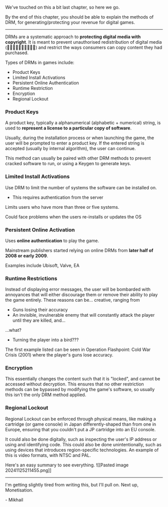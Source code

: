 We've touched on this a bit last chapter, so here we go.

By the end of this chapter, you should be able to explain the methods of DRM, for generating/protecting your revenue for digital games.

---

DRMs are a systematic approach to **protecting digital media with copyright**. It is meant to prevent unauthorised redistribution of digital media (🏴‍☠️🏴‍☠️🏴‍☠️🏴‍☠️🏴‍☠️) and restrict the ways consumers can copy content they had purchased.


Types of DRMs in games include:
- Product Keys
- Limited Install Activations
- Persistent Online Authentication
- Runtime Restriction
- Encryption
- Regional Lockout


### Product Keys

A product key, typically a alphanumerical (alphabetic + numerical) string, is used to **represent a license to a particular copy of software**. 

Usually, during the installation process or when launching the game, the user will be prompted to enter a product key. If the entered string is accepted (usually by internal algorithm), the user can continue.

This method can usually be paired with other DRM methods to prevent cracked software to run, or using a Keygen to generate keys.



### Limited Install Activations

Use DRM to limit the number of systems the software can be installed on.
- This requires authentication from the server

Limits users who have more than three or five systems.

Could face problems when the users re-installs or updates the OS



### Persistent Online Activation

Uses **online authentication** to play the game.

Mainstream publishers started relying on online DRMs from **later half of 2008 or early 2009**.

Examples include Ubisoft, Valve, EA



### Runtime Restrictions

Instead of displaying error messages, the user will be bombarded with annoyances that will either discourage them or remove their ability to play the game entirely. These reasons can be... creative, ranging from

- Guns losing their accuracy
- An invisible, invulnerable enemy that will constantly attack the player until they are killed, and...

...what?

- Turning the player into a bird???

The first example listed can be seen in Operation Flashpoint: Cold War Crisis (2001) where the player's guns lose accuracy.


### Encryption

This essentially changes the content such that it is "locked", and cannot be accessed without decryption. This ensures that no other restriction methods can be bypassed by modifying the game's software, so usually this isn't the only DRM method applied.


### Regional Lockout

Regional Lockout can be enforced through physical means, like making a cartridge (or game console) in Japan differently-shaped than from one in Europe, ensuring that you couldn't put a JP cartridge into an EU console.

It could also be done digitally, such as inspecting the user's IP address or using and identifying code. This could also be done unintentionally, such as using devices that introduces region-specific technologies. An example of this is video formats, with NTSC and PAL.





Here's an easy summary to see everything.
![[Pasted image 20241125211455.png]]



---
I'm getting slightly tired from writing this, but I'll pull on. Next up, Monetisation.

\- Mikhail